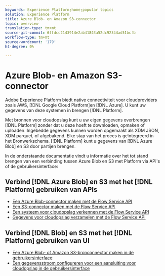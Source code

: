 ```yaml
---
keywords: Experience Platform;home;popular topics
solution: Experience Platform
title: Azure Blob- en Amazon S3-connector
topic: overview
translation-type: tm+mt
source-git-commit: 6ffdcc2143914e2ab41843a52dc92344ad51bcfb
workflow-type: tm+mt
source-wordcount: '179'
ht-degree: 0%

---
```



# Azure Blob- en Amazon S3-connector

Adobe Experience Platform biedt native connectiviteit voor cloudproviders zoals AWS, [!DNL Google Cloud Platform]en [!DNL Azure]. U kunt uw gegevens van deze systemen in brengen [!DNL Platform].

Met bronnen voor cloudopslag kunt u uw eigen gegevens overbrengen [!DNL Platform] zonder dat u deze hoeft te downloaden, opmaken of uploaden. Ingebedde gegevens kunnen worden opgemaakt als XDM JSON, XDM parquet, of afgebakend. Elke stap van het proces is geïntegreerd in het Bronwerkschema. [!DNL Platform] kunt u gegevens van [!DNL Azure Blob] en S3 door partijen brengen.

In de onderstaande documentatie vindt u informatie over het tot stand brengen van een verbinding tussen Azure Blob en S3 met Platform via API&#39;s of de gebruikersinterface:

## Verbind [!DNL Azure Blob] en S3 met het [!DNL Platform] gebruiken van APIs

- [Een Azure Blob-connector maken met de Flow Service API](../../tutorials/api/create/cloud-storage/blob.md)
- [Een S3-connector maken met de Flow Service API](../../tutorials/api/create/cloud-storage/s3.md)
- [Een systeem voor cloudopslag verkennen met de Flow Service API](../../tutorials/api/explore/cloud-storage.md)
- [Gegevens voor cloudopslag verzamelen met de Flow Service API](../../tutorials/api/collect/cloud-storage.md)

## Verbind [!DNL Blob] en S3 met het [!DNL Platform] gebruiken van UI

- [Een Azure Blob- of Amazon S3-bronconnector maken in de gebruikersinterface](../../tutorials/ui/create/cloud-storage/blob-s3.md)
- [Een gegevensstroom configureren voor een aansluiting voor cloudopslag in de gebruikersinterface](../../tutorials/ui/dataflow/batch/cloud-storage.md)